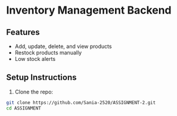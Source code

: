 # Inventory Management Backend

## Features
- Add, update, delete, and view products
- Restock products manually
- Low stock alerts

## Setup Instructions

1. Clone the repo:
```bash
git clone https://github.com/Sania-2520/ASSIGNMENT-2.git
cd ASSIGNMENT
